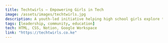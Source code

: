 ```yaml
---
title: Techtwirls — Empowering Girls in Tech
image: /assets/images/techtwirls.jpg
description: A youth-led initiative helping high school girls explore tech through mentorship, innovation clubs, and projects.
tags: [leadership, community, education]
tech: HTML, CSS, Notion, Google Workspace
link: "https://techtwirls.co.ke"
---
```

